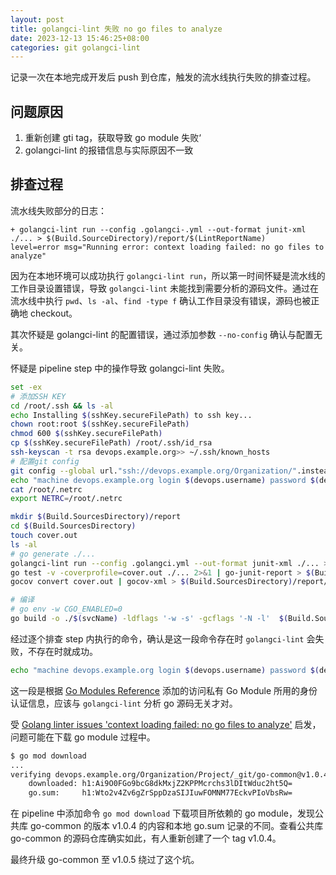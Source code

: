 ```yaml
---
layout: post
title: golangci-lint 失败 no go files to analyze
date: 2023-12-13 15:46:25+08:00
categories: git golangci-lint
---
```


记录一次在本地完成开发后 push 到仓库，触发的流水线执行失败的排查过程。

## 问题原因

1. 重新创建 gti tag，获取导致 go module 失败‘
2. golangci-lint 的报错信息与实际原因不一致

## 排查过程

流水线失败部分的日志：

```log
+ golangci-lint run --config .golangci-.yml --out-format junit-xml ./... > $(Build.SourceDirectory)/report/$(LintReportName)
level=error msg="Running error: context loading failed: no go files to analyze"
```

因为在本地环境可以成功执行 `golangci-lint run`，所以第一时间怀疑是流水线的工作目录设置错误，导致 `golangci-lint` 未能找到需要分析的源码文件。通过在流水线中执行 `pwd`、`ls -al`、`find -type f` 确认工作目录没有错误，源码也被正确地 checkout。

其次怀疑是 golangci-lint 的配置错误，通过添加参数 `--no-config` 确认与配置无关。

怀疑是 pipeline step 中的操作导致 golangci-lint 失败。

```bash
set -ex
# 添加SSH KEY
cd /root/.ssh && ls -al
echo Installing $(sshKey.secureFilePath) to ssh key...
chown root:root $(sshKey.secureFilePath)
chmod 600 $(sshKey.secureFilePath)
cp $(sshKey.secureFilePath) /root/.ssh/id_rsa
ssh-keyscan -t rsa devops.example.org>> ~/.ssh/known_hosts
# 配置git config
git config --global url."ssh://devops.example.org/Organization/".insteadOf "https://devops.example.org/Organization/"
echo "machine devops.example.org login $(devops.username) password $(devops.token)" > /root/.netrc
cat /root/.netrc
export NETRC=/root/.netrc

mkdir $(Build.SourcesDirectory)/report
cd $(Build.SourcesDirectory)
touch cover.out
ls -al
# go generate ./...
golangci-lint run --config .golangci.yml --out-format junit-xml ./... > $(Build.SourcesDirectory)/report/$(LintReportName)
go test -v -coverprofile=cover.out ./... 2>&1 | go-junit-report > $(Build.SourcesDirectory)/report/$(UTReportName)
gocov convert cover.out | gocov-xml > $(Build.SourcesDirectory)/report/$(CoverageReportName)

# 编译
# go env -w CGO_ENABLED=0
go build -o ./$(svcName) -ldflags '-w -s' -gcflags '-N -l'  $(Build.SourcesDirectory)/cmd/server
```

经过逐个排查 step 内执行的命令，确认是这一段命令存在时 `golangci-lint` 会失败，不存在时就成功。

```bash
echo "machine devops.example.org login $(devops.username) password $(devops.token)" > /root/.netrc
```

这一段是根据 [Go Modules Reference] 添加的访问私有 Go Module 所用的身份认证信息，应该与 `golangci-lint` 分析 go 源码无关才对。

受 [Golang linter issues 'context loading failed: no go files to analyze'] 启发，问题可能在下载 go module 过程中。

```bash
$ go mod download
...
verifying devops.example.org/Organization/Project/_git/go-common@v1.0.4: checksum mismatch
	downloaded: h1:Ai9O0FGo9bcG8dkMxjZ2KPPMcrchs3lDItWduc2ht5Q=
	go.sum:     h1:Wto2v4Zv6gZrSppDzaSIJIuwFOMNM77EckvPIoVbsRw=
```

在 pipeline 中添加命令 `go mod download` 下载项目所依赖的 go module，发现公共库 go-common 的版本 v1.0.4 的内容和本地 go.sum 记录的不同。查看公共库 go-common 的源码仓库确实如此，有人重新创建了一个 tag v1.0.4。

最终升级 go-common 至 v1.0.5 绕过了这个坑。

[Go Modules Reference]: https://go.dev/ref/mod
[Golang linter issues 'context loading failed: no go files to analyze']: https://stackoverflow.com/questions/68000066/golang-linter-issues-context-loading-failed-no-go-files-to-analyze
